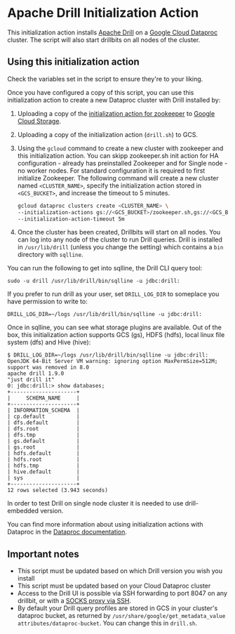# Apache Drill Initialization Action

This initialization action installs [Apache Drill](http://drill.apache.org) on a [Google Cloud Dataproc](https://cloud.google.com/dataproc) cluster. The script will also start drillbits on all nodes of the cluster.

## Using this initialization action

Check the variables set in the script to ensure they're to your liking.

Once you have configured a copy of this script, you can use this initialization action to create a new Dataproc cluster with Drill installed by:

1. Uploading a copy of the [initialization action for zookeeper](https://github.com/GoogleCloudPlatform/dataproc-initialization-actions/tree/master/zookeeper) to [Google Cloud Storage](https://cloud.google.com/storage).
1. Uploading a copy of the initialization action (`drill.sh`) to GCS.
1. Using the `gcloud` command to create a new cluster with zookeeper and this initialization action. You can skipp zookeeper.sh init action for HA configuration - already has preinstalled Zookeeper and for Single node - no worker nodes. For standard configuration it is required to first initialize Zookeeper. The following command will create a new cluster named `<CLUSTER_NAME>`, specify the initialization action stored in `<GCS_BUCKET>`, and increase the timeout to 5 minutes.

    ```bash
    gcloud dataproc clusters create <CLUSTER_NAME> \
    --initialization-actions gs://<GCS_BUCKET>/zookeeper.sh,gs://<GCS_BUCKET>/drill.sh
    --initialization-action-timeout 5m
    ```
1. Once the cluster has been created, Drillbits will start on all nodes. You can log into any node of the cluster to run Drill queries. Drill is installed in `/usr/lib/drill` (unless you change the setting) which contains a `bin` directory with `sqlline`.

You can run the following to get into sqlline, the Drill CLI query tool:

`sudo -u drill /usr/lib/drill/bin/sqlline -u jdbc:drill:`

If you prefer to run drill as your user, set `DRILL_LOG_DIR` to someplace you have permission to write to:

`DRILL_LOG_DIR=~/logs /usr/lib/drill/bin/sqlline -u jdbc:drill:`

Once in sqlline, you can see what storage plugins are available. Out of the box, this initialization action supports GCS (gs), HDFS (hdfs), local linux file system (dfs) and Hive (hive):

```
$ DRILL_LOG_DIR=~/logs /usr/lib/drill/bin/sqlline -u jdbc:drill:
OpenJDK 64-Bit Server VM warning: ignoring option MaxPermSize=512M; support was removed in 8.0
apache drill 1.9.0
"just drill it"
0: jdbc:drill:> show databases;
+---------------------+
|     SCHEMA_NAME     |
+---------------------+
| INFORMATION_SCHEMA  |
| cp.default          |
| dfs.default         |
| dfs.root            |
| dfs.tmp             |
| gs.default          |
| gs.root             |
| hdfs.default        |
| hdfs.root           |
| hdfs.tmp            |
| hive.default        |
| sys                 |
+---------------------+
12 rows selected (3.943 seconds)
```
In order to test Drill on single node cluster it is needed to use drill-embedded version.

You can find more information about using initialization actions with Dataproc in the [Dataproc documentation](https://cloud.google.com/dataproc/init-actions).

## Important notes
* This script must be updated based on which Drill version you wish you install
* This script must be updated based on your Cloud Dataproc cluster
* Access to the Drill UI is possible via SSH forwarding to port 8047 on any drillbit, or with a [SOCKS proxy via SSH](https://cloud.google.com/solutions/connecting-securely#socks-proxy-over-ssh).
* By default your Drill query profiles are stored in GCS in your cluster's dataproc bucket, as returned by `/usr/share/google/get_metadata_value attributes/dataproc-bucket`. You can change this in `drill.sh`.
